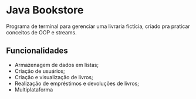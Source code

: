 # Java Bookstore

Programa de terminal para gerenciar uma livraria fictícia,
criado pra praticar conceitos de OOP e streams.


## Funcionalidades

- Armazenagem de dados em listas;
- Criação de usuários;
- Criação e visualização de livros;
- Realização de empréstimos e devoluções de livros;
- Multiplataforma




